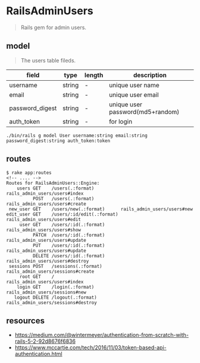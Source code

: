 # RailsAdminUsers
> Rails gem for admin users.

## model
> The users table fileds.

| field           | type   | length | description                      |
| --------------- | ------ | ------ | -------------------------------- |
| username        | string | -      | unique user name                 |
| email           | string | -      | unique user email                |
| password_digest | string | -      | unique user password(md5+random) |
| auth_token      | string | -      | for login                        |

```shell
./bin/rails g model User username:string email:string password_digest:string auth_token:token
```

## routes
~~~
$ rake app:routes
<!-- .... -->
Routes for RailsAdminUsers::Engine:
    users GET    /users(.:format)          rails_admin_users/users#index
          POST   /users(.:format)          rails_admin_users/users#create
 new_user GET    /users/new(.:format)      rails_admin_users/users#new
edit_user GET    /users/:id/edit(.:format) rails_admin_users/users#edit
     user GET    /users/:id(.:format)      rails_admin_users/users#show
          PATCH  /users/:id(.:format)      rails_admin_users/users#update
          PUT    /users/:id(.:format)      rails_admin_users/users#update
          DELETE /users/:id(.:format)      rails_admin_users/users#destroy
 sessions POST   /sessions(.:format)       rails_admin_users/sessions#create
     root GET    /                         rails_admin_users/users#index
    login GET    /login(.:format)          rails_admin_users/sessions#new
   logout DELETE /logout(.:format)         rails_admin_users/sessions#destroy
~~~

## resources
- https://medium.com/@wintermeyer/authentication-from-scratch-with-rails-5-2-92d8676f6836
- https://www.mccartie.com/tech/2016/11/03/token-based-api-authentication.html